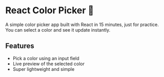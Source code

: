 # React Color Picker 🎨

A simple color picker app built with React in 15 minutes, just for practice.  
You can select a color and see it update instantly.

## Features
- Pick a color using an input field
- Live preview of the selected color
- Super lightweight and simple
